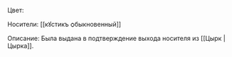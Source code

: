 Цвет: 

Носители: [[кꙋстикъ ѻбыкновенный]]

Описание:
Была выдана в подтверждение выхода носителя из [[Цырк | Цырка]].
